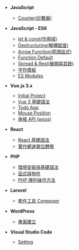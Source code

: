 - **JavaScript**
  - [Counter(計數器)](JavaScript/js-counter.md)

- **JavaScript - ES6**
  - [let & const(作用域)](JavaScript-ES6/let-const.md)
  - [Destructuring(解構賦值)](JavaScript-ES6/destructuring.md)
  - [Arrow Function(箭頭函式)](JavaScript-ES6/arrow-function.md)
  - [Function Default](JavaScript-ES6/function-default.md)
  - [Spread & Rest(展開與其餘)](JavaScript-ES6/spread-rest.md)
  - [字符模板](JavaScript-ES6/template-strings.md)
  - [ES Modules](JavaScript-ES6/es-modules.md)

- **Vue.js 3.x**
  - [Initial Project](Vue.js(3.x)/initial.md)
  - [Vue 3 基礎語法](Vue.js(3.x)/grammar.md)
  - [Todo App](Vue.js(3.x)/todo.md)
  - [Mouse Position](Vue.js(3.x)/mouse-position.md)
  - [串接 API (axios)](Vue.js(3.x)/dog-api.md)

- **React**
  - [React 基礎語法](React/grammar.md)
  - [實作網速單位轉換](React/speed.md)

- **PHP**
  - [環境安裝與基礎語法](PHP/grammar.md)
  - [函式與物件](PHP/function-object.md)
  - [PHP 陣列操作方法](PHP/array-operating.md)

- **Laravel**
  - [套件工具 Composer](Laravel/composer.md)

- **WordPress**
  - [專案建立](WordPress/wp-mamp.md)

- **Visual Studio Code**
  - [Setting](VSCode/vscode-setting.md)